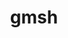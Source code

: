 ---
title: "gmsh"
layout: cache
categories: [package, develop]
meta: {"versions": ["4.13.1"], "compilers": ["gcc@=11.4.0", "oneapi@=2024.2.1"], "oss": ["ubuntu22.04"], "platforms": ["linux"], "targets": ["x86_64_v3"], "stacks": ["e4s", "e4s-oneapi", "root"], "num_specs": 36, "num_specs_by_stack": {"root": 36, "e4s": 23, "e4s-oneapi": 13}}
spec_details: [{"hash": "5e66g33pfz6q3ncf22em5ilpds5q3pyc", "compiler": "gcc@=11.4.0", "versions": ["4.13.1"], "os": "ubuntu22.04", "platform": "linux", "target": "x86_64_v3", "variants": ["+alglib", "build_system=cmake", "build_type=Release", "~cairo", "+cgns", "+compression", "~eigen", "~external", "+fltk", "generator=make", "+gmp", "~hdf5", "~ipo", "+med", "+metis", "+mmg", "+mpi", "+netgen", "~oce", "+opencascade", "~openmp", "~petsc", "~privateapi", "+shared", "~slepc", "~tetgen", "+voropp"], "stacks": ["root", "e4s"], "size": "-", "tarball": "https://binaries.spack.io/develop/build_cache/linux-ubuntu22.04-x86_64_v3/gcc-11.4.0/gmsh-4.13.1/linux-ubuntu22.04-x86_64_v3-gcc-11.4.0-gmsh-4.13.1-5e66g33pfz6q3ncf22em5ilpds5q3pyc.spack"}, {"hash": "ahoha657qhbi4palizltjfmnxrw5q5px", "compiler": "gcc@=11.4.0", "versions": ["4.13.1"], "os": "ubuntu22.04", "platform": "linux", "target": "x86_64_v3", "variants": ["+alglib", "build_system=cmake", "build_type=Release", "~cairo", "+cgns", "+compression", "~eigen", "~external", "+fltk", "generator=make", "+gmp", "~hdf5", "~ipo", "+med", "+metis", "+mmg", "+mpi", "+netgen", "~oce", "+opencascade", "~openmp", "~petsc", "~privateapi", "+shared", "~slepc", "~tetgen", "+voropp"], "stacks": ["root", "e4s"], "size": "-", "tarball": "https://binaries.spack.io/develop/build_cache/linux-ubuntu22.04-x86_64_v3/gcc-11.4.0/gmsh-4.13.1/linux-ubuntu22.04-x86_64_v3-gcc-11.4.0-gmsh-4.13.1-ahoha657qhbi4palizltjfmnxrw5q5px.spack"}, {"hash": "tlt2yoqav2i6oc5qsgeivhhm3jehdzwr", "compiler": "gcc@=11.4.0", "versions": ["4.13.1"], "os": "ubuntu22.04", "platform": "linux", "target": "x86_64_v3", "variants": ["+alglib", "build_system=cmake", "build_type=Release", "~cairo", "+cgns", "+compression", "~eigen", "~external", "+fltk", "generator=make", "+gmp", "~hdf5", "~ipo", "+med", "+metis", "+mmg", "+mpi", "+netgen", "~oce", "+opencascade", "~openmp", "~petsc", "~privateapi", "+shared", "~slepc", "~tetgen", "+voropp"], "stacks": ["root", "e4s"], "size": "-", "tarball": "https://binaries.spack.io/develop/build_cache/linux-ubuntu22.04-x86_64_v3/gcc-11.4.0/gmsh-4.13.1/linux-ubuntu22.04-x86_64_v3-gcc-11.4.0-gmsh-4.13.1-tlt2yoqav2i6oc5qsgeivhhm3jehdzwr.spack"}, {"hash": "6bityspcfg2rdswfonqh2zqh5c2mggod", "compiler": "gcc@=11.4.0", "versions": ["4.13.1"], "os": "ubuntu22.04", "platform": "linux", "target": "x86_64_v3", "variants": ["+alglib", "build_system=cmake", "build_type=Release", "~cairo", "+cgns", "+compression", "~eigen", "~external", "+fltk", "generator=make", "+gmp", "~hdf5", "~ipo", "+med", "+metis", "+mmg", "+mpi", "+netgen", "~oce", "+opencascade", "~openmp", "~petsc", "~privateapi", "+shared", "~slepc", "~tetgen", "+voropp"], "stacks": ["root", "e4s"], "size": "-", "tarball": "https://binaries.spack.io/develop/build_cache/linux-ubuntu22.04-x86_64_v3/gcc-11.4.0/gmsh-4.13.1/linux-ubuntu22.04-x86_64_v3-gcc-11.4.0-gmsh-4.13.1-6bityspcfg2rdswfonqh2zqh5c2mggod.spack"}, {"hash": "tehq4g47uuwidgozhw342iucqj26qhct", "compiler": "gcc@=11.4.0", "versions": ["4.13.1"], "os": "ubuntu22.04", "platform": "linux", "target": "x86_64_v3", "variants": ["+alglib", "build_system=cmake", "build_type=Release", "~cairo", "+cgns", "+compression", "~eigen", "~external", "+fltk", "generator=make", "+gmp", "~hdf5", "~ipo", "+med", "+metis", "+mmg", "+mpi", "+netgen", "~oce", "+opencascade", "~openmp", "~petsc", "~privateapi", "+shared", "~slepc", "~tetgen", "+voropp"], "stacks": ["root", "e4s"], "size": "-", "tarball": "https://binaries.spack.io/develop/build_cache/linux-ubuntu22.04-x86_64_v3/gcc-11.4.0/gmsh-4.13.1/linux-ubuntu22.04-x86_64_v3-gcc-11.4.0-gmsh-4.13.1-tehq4g47uuwidgozhw342iucqj26qhct.spack"}, {"hash": "edjnls4tcidopq5lnlxb6i4wdtgc7ufa", "compiler": "gcc@=11.4.0", "versions": ["4.13.1"], "os": "ubuntu22.04", "platform": "linux", "target": "x86_64_v3", "variants": ["+alglib", "build_system=cmake", "build_type=Release", "~cairo", "+cgns", "+compression", "~eigen", "~external", "+fltk", "generator=make", "+gmp", "~hdf5", "~ipo", "+med", "+metis", "+mmg", "+mpi", "+netgen", "~oce", "+opencascade", "~openmp", "~petsc", "~privateapi", "+shared", "~slepc", "~tetgen", "+voropp"], "stacks": ["root", "e4s"], "size": "-", "tarball": "https://binaries.spack.io/develop/build_cache/linux-ubuntu22.04-x86_64_v3/gcc-11.4.0/gmsh-4.13.1/linux-ubuntu22.04-x86_64_v3-gcc-11.4.0-gmsh-4.13.1-edjnls4tcidopq5lnlxb6i4wdtgc7ufa.spack"}, {"hash": "ke4wgxuwg65lyyoiog6xwpciqpllmioq", "compiler": "gcc@=11.4.0", "versions": ["4.13.1"], "os": "ubuntu22.04", "platform": "linux", "target": "x86_64_v3", "variants": ["+alglib", "build_system=cmake", "build_type=Release", "~cairo", "+cgns", "+compression", "~eigen", "~external", "+fltk", "generator=make", "+gmp", "~hdf5", "~ipo", "+med", "+metis", "+mmg", "+mpi", "+netgen", "~oce", "+opencascade", "~openmp", "~petsc", "~privateapi", "+shared", "~slepc", "~tetgen", "+voropp"], "stacks": ["root", "e4s"], "size": "-", "tarball": "https://binaries.spack.io/develop/build_cache/linux-ubuntu22.04-x86_64_v3/gcc-11.4.0/gmsh-4.13.1/linux-ubuntu22.04-x86_64_v3-gcc-11.4.0-gmsh-4.13.1-ke4wgxuwg65lyyoiog6xwpciqpllmioq.spack"}, {"hash": "3xomu3tslflwvd5cayxqakozhc5t7uvg", "compiler": "gcc@=11.4.0", "versions": ["4.13.1"], "os": "ubuntu22.04", "platform": "linux", "target": "x86_64_v3", "variants": ["+alglib", "build_system=cmake", "build_type=Release", "~cairo", "+cgns", "+compression", "~eigen", "~external", "+fltk", "generator=make", "+gmp", "~hdf5", "~ipo", "+med", "+metis", "+mmg", "+mpi", "+netgen", "~oce", "+opencascade", "~openmp", "~petsc", "~privateapi", "+shared", "~slepc", "~tetgen", "+voropp"], "stacks": ["root", "e4s"], "size": "-", "tarball": "https://binaries.spack.io/develop/build_cache/linux-ubuntu22.04-x86_64_v3/gcc-11.4.0/gmsh-4.13.1/linux-ubuntu22.04-x86_64_v3-gcc-11.4.0-gmsh-4.13.1-3xomu3tslflwvd5cayxqakozhc5t7uvg.spack"}, {"hash": "657clhmbqjzf6gtxi4yioeb3omm3fi7m", "compiler": "gcc@=11.4.0", "versions": ["4.13.1"], "os": "ubuntu22.04", "platform": "linux", "target": "x86_64_v3", "variants": ["+alglib", "build_system=cmake", "build_type=Release", "~cairo", "+cgns", "+compression", "~eigen", "~external", "+fltk", "generator=make", "+gmp", "~hdf5", "~ipo", "+med", "+metis", "+mmg", "+mpi", "+netgen", "~oce", "+opencascade", "~openmp", "~petsc", "~privateapi", "+shared", "~slepc", "~tetgen", "+voropp"], "stacks": ["root", "e4s"], "size": "-", "tarball": "https://binaries.spack.io/develop/build_cache/linux-ubuntu22.04-x86_64_v3/gcc-11.4.0/gmsh-4.13.1/linux-ubuntu22.04-x86_64_v3-gcc-11.4.0-gmsh-4.13.1-657clhmbqjzf6gtxi4yioeb3omm3fi7m.spack"}, {"hash": "z5cmj3rk4tjj5q7pmy5yajpbh5cwvu6d", "compiler": "gcc@=11.4.0", "versions": ["4.13.1"], "os": "ubuntu22.04", "platform": "linux", "target": "x86_64_v3", "variants": ["+alglib", "build_system=cmake", "build_type=Release", "~cairo", "+cgns", "+compression", "~eigen", "~external", "+fltk", "generator=make", "+gmp", "~hdf5", "~ipo", "+med", "+metis", "+mmg", "+mpi", "+netgen", "~oce", "+opencascade", "~openmp", "~petsc", "~privateapi", "+shared", "~slepc", "~tetgen", "+voropp"], "stacks": ["root", "e4s"], "size": "-", "tarball": "https://binaries.spack.io/develop/build_cache/linux-ubuntu22.04-x86_64_v3/gcc-11.4.0/gmsh-4.13.1/linux-ubuntu22.04-x86_64_v3-gcc-11.4.0-gmsh-4.13.1-z5cmj3rk4tjj5q7pmy5yajpbh5cwvu6d.spack"}, {"hash": "bndo65bovt4shf6iu3wjqevrbgk7dmuv", "compiler": "gcc@=11.4.0", "versions": ["4.13.1"], "os": "ubuntu22.04", "platform": "linux", "target": "x86_64_v3", "variants": ["+alglib", "build_system=cmake", "build_type=Release", "~cairo", "+cgns", "+compression", "~eigen", "~external", "+fltk", "generator=make", "+gmp", "~hdf5", "~ipo", "+med", "+metis", "+mmg", "+mpi", "+netgen", "~oce", "+opencascade", "~openmp", "~petsc", "~privateapi", "+shared", "~slepc", "~tetgen", "+voropp"], "stacks": ["root", "e4s"], "size": "-", "tarball": "https://binaries.spack.io/develop/build_cache/linux-ubuntu22.04-x86_64_v3/gcc-11.4.0/gmsh-4.13.1/linux-ubuntu22.04-x86_64_v3-gcc-11.4.0-gmsh-4.13.1-bndo65bovt4shf6iu3wjqevrbgk7dmuv.spack"}, {"hash": "to6irdriiaitf6lmwjbhqxwtffy7ee72", "compiler": "gcc@=11.4.0", "versions": ["4.13.1"], "os": "ubuntu22.04", "platform": "linux", "target": "x86_64_v3", "variants": ["+alglib", "build_system=cmake", "build_type=Release", "~cairo", "+cgns", "+compression", "~eigen", "~external", "+fltk", "generator=make", "+gmp", "~hdf5", "~ipo", "+med", "+metis", "+mmg", "+mpi", "+netgen", "~oce", "+opencascade", "~openmp", "~petsc", "~privateapi", "+shared", "~slepc", "~tetgen", "+voropp"], "stacks": ["root", "e4s"], "size": "-", "tarball": "https://binaries.spack.io/develop/build_cache/linux-ubuntu22.04-x86_64_v3/gcc-11.4.0/gmsh-4.13.1/linux-ubuntu22.04-x86_64_v3-gcc-11.4.0-gmsh-4.13.1-to6irdriiaitf6lmwjbhqxwtffy7ee72.spack"}, {"hash": "ppmqaibrq3v7ycm7ey2gd5evk3g7ryzu", "compiler": "gcc@=11.4.0", "versions": ["4.13.1"], "os": "ubuntu22.04", "platform": "linux", "target": "x86_64_v3", "variants": ["+alglib", "build_system=cmake", "build_type=Release", "~cairo", "+cgns", "+compression", "~eigen", "~external", "+fltk", "generator=make", "+gmp", "~hdf5", "~ipo", "+med", "+metis", "+mmg", "+mpi", "+netgen", "~oce", "+opencascade", "~openmp", "~petsc", "~privateapi", "+shared", "~slepc", "~tetgen", "+voropp"], "stacks": ["root", "e4s"], "size": "-", "tarball": "https://binaries.spack.io/develop/build_cache/linux-ubuntu22.04-x86_64_v3/gcc-11.4.0/gmsh-4.13.1/linux-ubuntu22.04-x86_64_v3-gcc-11.4.0-gmsh-4.13.1-ppmqaibrq3v7ycm7ey2gd5evk3g7ryzu.spack"}, {"hash": "56dqd4eu33swbdhtcekp7xmybcsyprf3", "compiler": "gcc@=11.4.0", "versions": ["4.13.1"], "os": "ubuntu22.04", "platform": "linux", "target": "x86_64_v3", "variants": ["+alglib", "build_system=cmake", "build_type=Release", "~cairo", "+cgns", "+compression", "~eigen", "~external", "+fltk", "generator=make", "+gmp", "~hdf5", "~ipo", "+med", "+metis", "+mmg", "+mpi", "+netgen", "~oce", "+opencascade", "~openmp", "~petsc", "~privateapi", "+shared", "~slepc", "~tetgen", "+voropp"], "stacks": ["root", "e4s"], "size": "-", "tarball": "https://binaries.spack.io/develop/build_cache/linux-ubuntu22.04-x86_64_v3/gcc-11.4.0/gmsh-4.13.1/linux-ubuntu22.04-x86_64_v3-gcc-11.4.0-gmsh-4.13.1-56dqd4eu33swbdhtcekp7xmybcsyprf3.spack"}, {"hash": "g7yoy4ragty7q2womhcehvq7ru6ocivv", "compiler": "gcc@=11.4.0", "versions": ["4.13.1"], "os": "ubuntu22.04", "platform": "linux", "target": "x86_64_v3", "variants": ["+alglib", "build_system=cmake", "build_type=Release", "~cairo", "+cgns", "+compression", "~eigen", "~external", "+fltk", "generator=make", "+gmp", "~hdf5", "~ipo", "+med", "+metis", "+mmg", "+mpi", "+netgen", "~oce", "+opencascade", "~openmp", "~petsc", "~privateapi", "+shared", "~slepc", "~tetgen", "+voropp"], "stacks": ["root", "e4s"], "size": "-", "tarball": "https://binaries.spack.io/develop/build_cache/linux-ubuntu22.04-x86_64_v3/gcc-11.4.0/gmsh-4.13.1/linux-ubuntu22.04-x86_64_v3-gcc-11.4.0-gmsh-4.13.1-g7yoy4ragty7q2womhcehvq7ru6ocivv.spack"}, {"hash": "lkfcblkqvvhgpm6cy2okvvk3wx7tspp2", "compiler": "gcc@=11.4.0", "versions": ["4.13.1"], "os": "ubuntu22.04", "platform": "linux", "target": "x86_64_v3", "variants": ["+alglib", "build_system=cmake", "build_type=Release", "~cairo", "+cgns", "+compression", "~eigen", "~external", "+fltk", "generator=make", "+gmp", "~hdf5", "~ipo", "+med", "+metis", "+mmg", "+mpi", "+netgen", "~oce", "+opencascade", "~openmp", "~petsc", "~privateapi", "+shared", "~slepc", "~tetgen", "+voropp"], "stacks": ["root", "e4s"], "size": "-", "tarball": "https://binaries.spack.io/develop/build_cache/linux-ubuntu22.04-x86_64_v3/gcc-11.4.0/gmsh-4.13.1/linux-ubuntu22.04-x86_64_v3-gcc-11.4.0-gmsh-4.13.1-lkfcblkqvvhgpm6cy2okvvk3wx7tspp2.spack"}, {"hash": "baifhlttyr6msskq5hg4hz4ozwtmqoan", "compiler": "gcc@=11.4.0", "versions": ["4.13.1"], "os": "ubuntu22.04", "platform": "linux", "target": "x86_64_v3", "variants": ["+alglib", "build_system=cmake", "build_type=Release", "~cairo", "+cgns", "+compression", "~eigen", "~external", "+fltk", "generator=make", "+gmp", "~hdf5", "~ipo", "+med", "+metis", "+mmg", "+mpi", "+netgen", "~oce", "+opencascade", "~openmp", "~petsc", "~privateapi", "+shared", "~slepc", "~tetgen", "+voropp"], "stacks": ["root", "e4s"], "size": "-", "tarball": "https://binaries.spack.io/develop/build_cache/linux-ubuntu22.04-x86_64_v3/gcc-11.4.0/gmsh-4.13.1/linux-ubuntu22.04-x86_64_v3-gcc-11.4.0-gmsh-4.13.1-baifhlttyr6msskq5hg4hz4ozwtmqoan.spack"}, {"hash": "5yrajsoc7q2af72krz2abplwuqk7fh3l", "compiler": "gcc@=11.4.0", "versions": ["4.13.1"], "os": "ubuntu22.04", "platform": "linux", "target": "x86_64_v3", "variants": ["+alglib", "build_system=cmake", "build_type=Release", "~cairo", "+cgns", "+compression", "~eigen", "~external", "+fltk", "generator=make", "+gmp", "~hdf5", "~ipo", "+med", "+metis", "+mmg", "+mpi", "+netgen", "~oce", "+opencascade", "~openmp", "~petsc", "~privateapi", "+shared", "~slepc", "~tetgen", "+voropp"], "stacks": ["root", "e4s"], "size": "-", "tarball": "https://binaries.spack.io/develop/build_cache/linux-ubuntu22.04-x86_64_v3/gcc-11.4.0/gmsh-4.13.1/linux-ubuntu22.04-x86_64_v3-gcc-11.4.0-gmsh-4.13.1-5yrajsoc7q2af72krz2abplwuqk7fh3l.spack"}, {"hash": "t7oudfuz4hl37st77an4p6xrbpvc2lml", "compiler": "gcc@=11.4.0", "versions": ["4.13.1"], "os": "ubuntu22.04", "platform": "linux", "target": "x86_64_v3", "variants": ["+alglib", "build_system=cmake", "build_type=Release", "~cairo", "+cgns", "+compression", "~eigen", "~external", "+fltk", "generator=make", "+gmp", "~hdf5", "~ipo", "+med", "+metis", "+mmg", "+mpi", "+netgen", "~oce", "+opencascade", "~openmp", "~petsc", "~privateapi", "+shared", "~slepc", "~tetgen", "+voropp"], "stacks": ["root", "e4s"], "size": "-", "tarball": "https://binaries.spack.io/develop/build_cache/linux-ubuntu22.04-x86_64_v3/gcc-11.4.0/gmsh-4.13.1/linux-ubuntu22.04-x86_64_v3-gcc-11.4.0-gmsh-4.13.1-t7oudfuz4hl37st77an4p6xrbpvc2lml.spack"}, {"hash": "e5x37eer6gju4pd2pbtbsxk5cphbvw4c", "compiler": "gcc@=11.4.0", "versions": ["4.13.1"], "os": "ubuntu22.04", "platform": "linux", "target": "x86_64_v3", "variants": ["+alglib", "build_system=cmake", "build_type=Release", "~cairo", "+cgns", "+compression", "~eigen", "~external", "+fltk", "generator=make", "+gmp", "~hdf5", "~ipo", "+med", "+metis", "+mmg", "+mpi", "+netgen", "~oce", "+opencascade", "~openmp", "~petsc", "~privateapi", "+shared", "~slepc", "~tetgen", "+voropp"], "stacks": ["root", "e4s"], "size": "-", "tarball": "https://binaries.spack.io/develop/build_cache/linux-ubuntu22.04-x86_64_v3/gcc-11.4.0/gmsh-4.13.1/linux-ubuntu22.04-x86_64_v3-gcc-11.4.0-gmsh-4.13.1-e5x37eer6gju4pd2pbtbsxk5cphbvw4c.spack"}, {"hash": "ul4b2b3vqzdfvblbdu5odsenrri2bvmj", "compiler": "gcc@=11.4.0", "versions": ["4.13.1"], "os": "ubuntu22.04", "platform": "linux", "target": "x86_64_v3", "variants": ["+alglib", "build_system=cmake", "build_type=Release", "~cairo", "+cgns", "+compression", "~eigen", "~external", "+fltk", "generator=make", "+gmp", "~hdf5", "~ipo", "+med", "+metis", "+mmg", "+mpi", "+netgen", "~oce", "+opencascade", "~openmp", "~petsc", "~privateapi", "+shared", "~slepc", "~tetgen", "+voropp"], "stacks": ["root", "e4s"], "size": "-", "tarball": "https://binaries.spack.io/develop/build_cache/linux-ubuntu22.04-x86_64_v3/gcc-11.4.0/gmsh-4.13.1/linux-ubuntu22.04-x86_64_v3-gcc-11.4.0-gmsh-4.13.1-ul4b2b3vqzdfvblbdu5odsenrri2bvmj.spack"}, {"hash": "kmb4jry32mfsx2fx6zjg2mcbi47jqoi4", "compiler": "gcc@=11.4.0", "versions": ["4.13.1"], "os": "ubuntu22.04", "platform": "linux", "target": "x86_64_v3", "variants": ["+alglib", "build_system=cmake", "build_type=Release", "~cairo", "+cgns", "+compression", "~eigen", "~external", "+fltk", "generator=make", "+gmp", "~hdf5", "~ipo", "+med", "+metis", "+mmg", "+mpi", "+netgen", "~oce", "+opencascade", "~openmp", "~petsc", "~privateapi", "+shared", "~slepc", "~tetgen", "+voropp"], "stacks": ["root", "e4s"], "size": "-", "tarball": "https://binaries.spack.io/develop/build_cache/linux-ubuntu22.04-x86_64_v3/gcc-11.4.0/gmsh-4.13.1/linux-ubuntu22.04-x86_64_v3-gcc-11.4.0-gmsh-4.13.1-kmb4jry32mfsx2fx6zjg2mcbi47jqoi4.spack"}, {"hash": "2imea2u7se3ijjlqbz2uhhm4sd4riguh", "compiler": "gcc@=11.4.0", "versions": ["4.13.1"], "os": "ubuntu22.04", "platform": "linux", "target": "x86_64_v3", "variants": ["+alglib", "build_system=cmake", "build_type=Release", "~cairo", "+cgns", "+compression", "~eigen", "~external", "+fltk", "generator=make", "+gmp", "~hdf5", "~ipo", "+med", "+metis", "+mmg", "+mpi", "+netgen", "~oce", "+opencascade", "~openmp", "~petsc", "~privateapi", "+shared", "~slepc", "~tetgen", "+voropp"], "stacks": ["root", "e4s"], "size": "-", "tarball": "https://binaries.spack.io/develop/build_cache/linux-ubuntu22.04-x86_64_v3/gcc-11.4.0/gmsh-4.13.1/linux-ubuntu22.04-x86_64_v3-gcc-11.4.0-gmsh-4.13.1-2imea2u7se3ijjlqbz2uhhm4sd4riguh.spack"}, {"hash": "ctk7bv34t35gwaii27o54bxdj7jgjhaz", "compiler": "oneapi@=2024.2.1", "versions": ["4.13.1"], "os": "ubuntu22.04", "platform": "linux", "target": "x86_64_v3", "variants": ["+alglib", "build_system=cmake", "build_type=Release", "~cairo", "+cgns", "+compression", "~eigen", "~external", "+fltk", "generator=make", "+gmp", "~hdf5", "~ipo", "+med", "+metis", "+mmg", "+mpi", "+netgen", "~oce", "+opencascade", "~openmp", "~petsc", "~privateapi", "+shared", "~slepc", "~tetgen", "+voropp"], "stacks": ["root", "e4s-oneapi"], "size": "-", "tarball": "https://binaries.spack.io/develop/build_cache/linux-ubuntu22.04-x86_64_v3/oneapi-2024.2.1/gmsh-4.13.1/linux-ubuntu22.04-x86_64_v3-oneapi-2024.2.1-gmsh-4.13.1-ctk7bv34t35gwaii27o54bxdj7jgjhaz.spack"}, {"hash": "t4mr75fjcy5q77aphjfjy5nt5vabl6dn", "compiler": "oneapi@=2024.2.1", "versions": ["4.13.1"], "os": "ubuntu22.04", "platform": "linux", "target": "x86_64_v3", "variants": ["+alglib", "build_system=cmake", "build_type=Release", "~cairo", "+cgns", "+compression", "~eigen", "~external", "+fltk", "generator=make", "+gmp", "~hdf5", "~ipo", "+med", "+metis", "+mmg", "+mpi", "+netgen", "~oce", "+opencascade", "~openmp", "~petsc", "~privateapi", "+shared", "~slepc", "~tetgen", "+voropp"], "stacks": ["root", "e4s-oneapi"], "size": "-", "tarball": "https://binaries.spack.io/develop/build_cache/linux-ubuntu22.04-x86_64_v3/oneapi-2024.2.1/gmsh-4.13.1/linux-ubuntu22.04-x86_64_v3-oneapi-2024.2.1-gmsh-4.13.1-t4mr75fjcy5q77aphjfjy5nt5vabl6dn.spack"}, {"hash": "bmauunkpsykel7dch6ih5cikogucypvm", "compiler": "oneapi@=2024.2.1", "versions": ["4.13.1"], "os": "ubuntu22.04", "platform": "linux", "target": "x86_64_v3", "variants": ["+alglib", "build_system=cmake", "build_type=Release", "~cairo", "+cgns", "+compression", "~eigen", "~external", "+fltk", "generator=make", "+gmp", "~hdf5", "~ipo", "+med", "+metis", "+mmg", "+mpi", "+netgen", "~oce", "+opencascade", "~openmp", "~petsc", "~privateapi", "+shared", "~slepc", "~tetgen", "+voropp"], "stacks": ["root", "e4s-oneapi"], "size": "-", "tarball": "https://binaries.spack.io/develop/build_cache/linux-ubuntu22.04-x86_64_v3/oneapi-2024.2.1/gmsh-4.13.1/linux-ubuntu22.04-x86_64_v3-oneapi-2024.2.1-gmsh-4.13.1-bmauunkpsykel7dch6ih5cikogucypvm.spack"}, {"hash": "k4n5mfuhgeyhsv24w2ndc2dijo7h572i", "compiler": "oneapi@=2024.2.1", "versions": ["4.13.1"], "os": "ubuntu22.04", "platform": "linux", "target": "x86_64_v3", "variants": ["+alglib", "build_system=cmake", "build_type=Release", "~cairo", "+cgns", "+compression", "~eigen", "~external", "+fltk", "generator=make", "+gmp", "~hdf5", "~ipo", "+med", "+metis", "+mmg", "+mpi", "+netgen", "~oce", "+opencascade", "~openmp", "~petsc", "~privateapi", "+shared", "~slepc", "~tetgen", "+voropp"], "stacks": ["root", "e4s-oneapi"], "size": "-", "tarball": "https://binaries.spack.io/develop/build_cache/linux-ubuntu22.04-x86_64_v3/oneapi-2024.2.1/gmsh-4.13.1/linux-ubuntu22.04-x86_64_v3-oneapi-2024.2.1-gmsh-4.13.1-k4n5mfuhgeyhsv24w2ndc2dijo7h572i.spack"}, {"hash": "yj4ypbxjr3ygacguzklewsj4dhtltlrb", "compiler": "oneapi@=2024.2.1", "versions": ["4.13.1"], "os": "ubuntu22.04", "platform": "linux", "target": "x86_64_v3", "variants": ["+alglib", "build_system=cmake", "build_type=Release", "~cairo", "+cgns", "+compression", "~eigen", "~external", "+fltk", "generator=make", "+gmp", "~hdf5", "~ipo", "+med", "+metis", "+mmg", "+mpi", "+netgen", "~oce", "+opencascade", "~openmp", "~petsc", "~privateapi", "+shared", "~slepc", "~tetgen", "+voropp"], "stacks": ["root", "e4s-oneapi"], "size": "-", "tarball": "https://binaries.spack.io/develop/build_cache/linux-ubuntu22.04-x86_64_v3/oneapi-2024.2.1/gmsh-4.13.1/linux-ubuntu22.04-x86_64_v3-oneapi-2024.2.1-gmsh-4.13.1-yj4ypbxjr3ygacguzklewsj4dhtltlrb.spack"}, {"hash": "zknbpsumta5imserv3vy6iu5nn4amjpk", "compiler": "oneapi@=2024.2.1", "versions": ["4.13.1"], "os": "ubuntu22.04", "platform": "linux", "target": "x86_64_v3", "variants": ["+alglib", "build_system=cmake", "build_type=Release", "~cairo", "+cgns", "+compression", "~eigen", "~external", "+fltk", "generator=make", "+gmp", "~hdf5", "~ipo", "+med", "+metis", "+mmg", "+mpi", "+netgen", "~oce", "+opencascade", "~openmp", "~petsc", "~privateapi", "+shared", "~slepc", "~tetgen", "+voropp"], "stacks": ["root", "e4s-oneapi"], "size": "-", "tarball": "https://binaries.spack.io/develop/build_cache/linux-ubuntu22.04-x86_64_v3/oneapi-2024.2.1/gmsh-4.13.1/linux-ubuntu22.04-x86_64_v3-oneapi-2024.2.1-gmsh-4.13.1-zknbpsumta5imserv3vy6iu5nn4amjpk.spack"}, {"hash": "fywm4z27qa3porb4l27pajlxmursfd2e", "compiler": "oneapi@=2024.2.1", "versions": ["4.13.1"], "os": "ubuntu22.04", "platform": "linux", "target": "x86_64_v3", "variants": ["+alglib", "build_system=cmake", "build_type=Release", "~cairo", "+cgns", "+compression", "~eigen", "~external", "+fltk", "generator=make", "+gmp", "~hdf5", "~ipo", "+med", "+metis", "+mmg", "+mpi", "+netgen", "~oce", "+opencascade", "~openmp", "~petsc", "~privateapi", "+shared", "~slepc", "~tetgen", "+voropp"], "stacks": ["root", "e4s-oneapi"], "size": "-", "tarball": "https://binaries.spack.io/develop/build_cache/linux-ubuntu22.04-x86_64_v3/oneapi-2024.2.1/gmsh-4.13.1/linux-ubuntu22.04-x86_64_v3-oneapi-2024.2.1-gmsh-4.13.1-fywm4z27qa3porb4l27pajlxmursfd2e.spack"}, {"hash": "5do6fz6ocpi5b6qadu6g3xnyk4oggjt7", "compiler": "oneapi@=2024.2.1", "versions": ["4.13.1"], "os": "ubuntu22.04", "platform": "linux", "target": "x86_64_v3", "variants": ["+alglib", "build_system=cmake", "build_type=Release", "~cairo", "+cgns", "+compression", "~eigen", "~external", "+fltk", "generator=make", "+gmp", "~hdf5", "~ipo", "+med", "+metis", "+mmg", "+mpi", "+netgen", "~oce", "+opencascade", "~openmp", "~petsc", "~privateapi", "+shared", "~slepc", "~tetgen", "+voropp"], "stacks": ["root", "e4s-oneapi"], "size": "-", "tarball": "https://binaries.spack.io/develop/build_cache/linux-ubuntu22.04-x86_64_v3/oneapi-2024.2.1/gmsh-4.13.1/linux-ubuntu22.04-x86_64_v3-oneapi-2024.2.1-gmsh-4.13.1-5do6fz6ocpi5b6qadu6g3xnyk4oggjt7.spack"}, {"hash": "v2kqohnp2sd2qdthrvbd74lkl3daqxmd", "compiler": "oneapi@=2024.2.1", "versions": ["4.13.1"], "os": "ubuntu22.04", "platform": "linux", "target": "x86_64_v3", "variants": ["+alglib", "build_system=cmake", "build_type=Release", "~cairo", "+cgns", "+compression", "~eigen", "~external", "+fltk", "generator=make", "+gmp", "~hdf5", "~ipo", "+med", "+metis", "+mmg", "+mpi", "+netgen", "~oce", "+opencascade", "~openmp", "~petsc", "~privateapi", "+shared", "~slepc", "~tetgen", "+voropp"], "stacks": ["root", "e4s-oneapi"], "size": "-", "tarball": "https://binaries.spack.io/develop/build_cache/linux-ubuntu22.04-x86_64_v3/oneapi-2024.2.1/gmsh-4.13.1/linux-ubuntu22.04-x86_64_v3-oneapi-2024.2.1-gmsh-4.13.1-v2kqohnp2sd2qdthrvbd74lkl3daqxmd.spack"}, {"hash": "566blmwa2c44nkgjhdkdjvhnq6g2sn4w", "compiler": "oneapi@=2024.2.1", "versions": ["4.13.1"], "os": "ubuntu22.04", "platform": "linux", "target": "x86_64_v3", "variants": ["+alglib", "build_system=cmake", "build_type=Release", "~cairo", "+cgns", "+compression", "~eigen", "~external", "+fltk", "generator=make", "+gmp", "~hdf5", "~ipo", "+med", "+metis", "+mmg", "+mpi", "+netgen", "~oce", "+opencascade", "~openmp", "~petsc", "~privateapi", "+shared", "~slepc", "~tetgen", "+voropp"], "stacks": ["root", "e4s-oneapi"], "size": "-", "tarball": "https://binaries.spack.io/develop/build_cache/linux-ubuntu22.04-x86_64_v3/oneapi-2024.2.1/gmsh-4.13.1/linux-ubuntu22.04-x86_64_v3-oneapi-2024.2.1-gmsh-4.13.1-566blmwa2c44nkgjhdkdjvhnq6g2sn4w.spack"}, {"hash": "muxa2cw3eawzhbfjhpgo27htqu35om5z", "compiler": "oneapi@=2024.2.1", "versions": ["4.13.1"], "os": "ubuntu22.04", "platform": "linux", "target": "x86_64_v3", "variants": ["+alglib", "build_system=cmake", "build_type=Release", "~cairo", "+cgns", "+compression", "~eigen", "~external", "+fltk", "generator=make", "+gmp", "~hdf5", "~ipo", "+med", "+metis", "+mmg", "+mpi", "+netgen", "~oce", "+opencascade", "~openmp", "~petsc", "~privateapi", "+shared", "~slepc", "~tetgen", "+voropp"], "stacks": ["root", "e4s-oneapi"], "size": "-", "tarball": "https://binaries.spack.io/develop/build_cache/linux-ubuntu22.04-x86_64_v3/oneapi-2024.2.1/gmsh-4.13.1/linux-ubuntu22.04-x86_64_v3-oneapi-2024.2.1-gmsh-4.13.1-muxa2cw3eawzhbfjhpgo27htqu35om5z.spack"}, {"hash": "ev3ivcnbgk755q6dmlhqtal5gqhxes24", "compiler": "oneapi@=2024.2.1", "versions": ["4.13.1"], "os": "ubuntu22.04", "platform": "linux", "target": "x86_64_v3", "variants": ["+alglib", "build_system=cmake", "build_type=Release", "~cairo", "+cgns", "+compression", "~eigen", "~external", "+fltk", "generator=make", "+gmp", "~hdf5", "~ipo", "+med", "+metis", "+mmg", "+mpi", "+netgen", "~oce", "+opencascade", "~openmp", "~petsc", "~privateapi", "+shared", "~slepc", "~tetgen", "+voropp"], "stacks": ["root", "e4s-oneapi"], "size": "-", "tarball": "https://binaries.spack.io/develop/build_cache/linux-ubuntu22.04-x86_64_v3/oneapi-2024.2.1/gmsh-4.13.1/linux-ubuntu22.04-x86_64_v3-oneapi-2024.2.1-gmsh-4.13.1-ev3ivcnbgk755q6dmlhqtal5gqhxes24.spack"}, {"hash": "iq5wypvfm56rounwcgpiugcpw32lyca7", "compiler": "oneapi@=2024.2.1", "versions": ["4.13.1"], "os": "ubuntu22.04", "platform": "linux", "target": "x86_64_v3", "variants": ["+alglib", "build_system=cmake", "build_type=Release", "~cairo", "+cgns", "+compression", "~eigen", "~external", "+fltk", "generator=make", "+gmp", "~hdf5", "~ipo", "+med", "+metis", "+mmg", "+mpi", "+netgen", "~oce", "+opencascade", "~openmp", "~petsc", "~privateapi", "+shared", "~slepc", "~tetgen", "+voropp"], "stacks": ["root", "e4s-oneapi"], "size": "-", "tarball": "https://binaries.spack.io/develop/build_cache/linux-ubuntu22.04-x86_64_v3/oneapi-2024.2.1/gmsh-4.13.1/linux-ubuntu22.04-x86_64_v3-oneapi-2024.2.1-gmsh-4.13.1-iq5wypvfm56rounwcgpiugcpw32lyca7.spack"}]
---